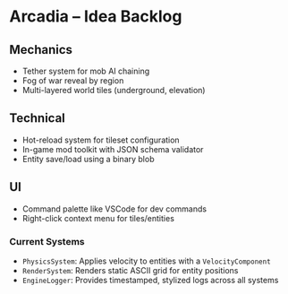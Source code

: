 # Arcadia – Idea Backlog

## Mechanics
- Tether system for mob AI chaining
- Fog of war reveal by region
- Multi-layered world tiles (underground, elevation)

## Technical
- Hot-reload system for tileset configuration
- In-game mod toolkit with JSON schema validator
- Entity save/load using a binary blob

## UI
- Command palette like VSCode for dev commands
- Right-click context menu for tiles/entities

### Current Systems
- `PhysicsSystem`: Applies velocity to entities with a `VelocityComponent`
- `RenderSystem`: Renders static ASCII grid for entity positions
- `EngineLogger`: Provides timestamped, stylized logs across all systems

